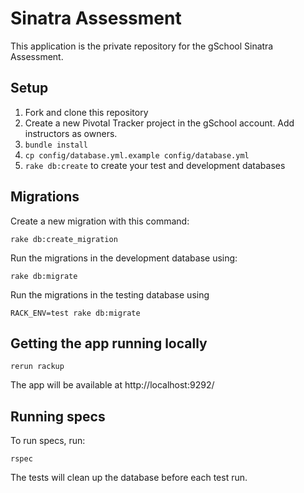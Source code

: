 # Sinatra Assessment

This application is the private repository for the gSchool Sinatra Assessment.

## Setup

1. Fork and clone this repository
1. Create a new Pivotal Tracker project in the gSchool account. Add instructors as owners.
1. `bundle install`
1. `cp config/database.yml.example config/database.yml`
1. `rake db:create` to create your test and development databases

## Migrations

Create a new migration with this command:

    rake db:create_migration

Run the migrations in the development database using:

    rake db:migrate

Run the migrations in the testing database using

    RACK_ENV=test rake db:migrate

## Getting the app running locally

    rerun rackup

The app will be available at http://localhost:9292/

## Running specs

To run specs, run:

    rspec

The tests will clean up the database before each test run.